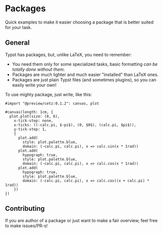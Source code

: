 # Packages
Quick examples to make it easier choosing a package that is better suited for your task.

## General
Typst has packages, but, unlike LaTeX, you need to remember:

- You need them only for some specialized tasks, basic formatting _can be totally done without them_.
- Packages are much lighter and much easier "installed" than LaTeX ones.
- Packages are just plain Typst files (and sometimes plugins), so you can easily write your own!

To use mighty package, just write, like this:
```typ
#import "@preview/cetz:0.1.2": canvas, plot

#canvas(length: 1cm, {
  plot.plot(size: (8, 6),
    x-tick-step: none,
    x-ticks: ((-calc.pi, $-pi$), (0, $0$), (calc.pi, $pi$)),
    y-tick-step: 1,
    {
      plot.add(
        style: plot.palette.blue,
        domain: (-calc.pi, calc.pi), x => calc.sin(x * 1rad))
      plot.add(
        hypograph: true,
        style: plot.palette.blue,
        domain: (-calc.pi, calc.pi), x => calc.cos(x * 1rad))
      plot.add(
        hypograph: true,
        style: plot.palette.blue,
        domain: (-calc.pi, calc.pi), x => calc.cos((x + calc.pi) * 1rad))
    })
})
```

## Contributing
If you are author of a package or just want to make a fair overview,
feel free to make issues/PR-s!
